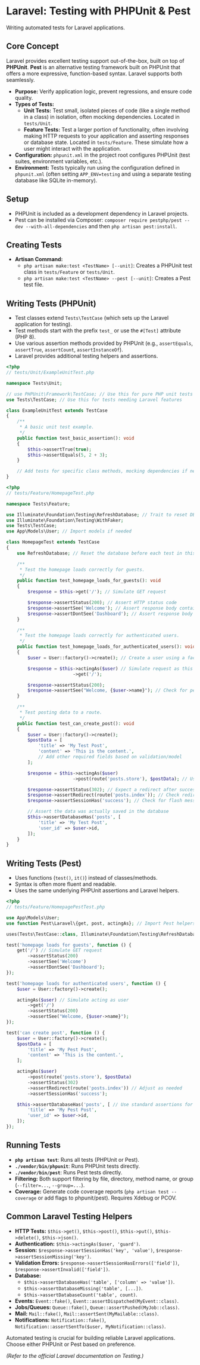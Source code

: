 # Laravel: Testing with PHPUnit & Pest

Writing automated tests for Laravel applications.

## Core Concept

Laravel provides excellent testing support out-of-the-box, built on top of **PHPUnit**. **Pest** is an alternative testing framework built on PHPUnit that offers a more expressive, function-based syntax. Laravel supports both seamlessly.

*   **Purpose:** Verify application logic, prevent regressions, and ensure code quality.
*   **Types of Tests:**
    *   **Unit Tests:** Test small, isolated pieces of code (like a single method in a class) in isolation, often mocking dependencies. Located in `tests/Unit`.
    *   **Feature Tests:** Test a larger portion of functionality, often involving making HTTP requests to your application and asserting responses or database state. Located in `tests/Feature`. These simulate how a user might interact with the application.
*   **Configuration:** `phpunit.xml` in the project root configures PHPUnit (test suites, environment variables, etc.).
*   **Environment:** Tests typically run using the configuration defined in `phpunit.xml` (often setting `APP_ENV=testing` and using a separate testing database like SQLite in-memory).

## Setup

*   PHPUnit is included as a development dependency in Laravel projects.
*   Pest can be installed via Composer: `composer require pestphp/pest --dev --with-all-dependencies` and then `php artisan pest:install`.

## Creating Tests

*   **Artisan Command:**
    *   `php artisan make:test <TestName> [--unit]`: Creates a PHPUnit test class in `tests/Feature` or `tests/Unit`.
    *   `php artisan make:test <TestName> --pest [--unit]`: Creates a Pest test file.

## Writing Tests (PHPUnit)

*   Test classes extend `Tests\TestCase` (which sets up the Laravel application for testing).
*   Test methods start with the prefix `test_` or use the `#[Test]` attribute (PHP 8).
*   Use various assertion methods provided by PHPUnit (e.g., `assertEquals`, `assertTrue`, `assertCount`, `assertInstanceOf`).
*   Laravel provides additional testing helpers and assertions.

```php
<?php
// tests/Unit/ExampleUnitTest.php

namespace Tests\Unit;

// use PHPUnit\Framework\TestCase; // Use this for pure PHP unit tests without Laravel app
use Tests\TestCase; // Use this for tests needing Laravel features

class ExampleUnitTest extends TestCase
{
    /**
     * A basic unit test example.
     */
    public function test_basic_assertion(): void
    {
        $this->assertTrue(true);
        $this->assertEquals(5, 2 + 3);
    }

    // Add tests for specific class methods, mocking dependencies if needed
}
```

```php
<?php
// tests/Feature/HomepageTest.php

namespace Tests\Feature;

use Illuminate\Foundation\Testing\RefreshDatabase; // Trait to reset DB for each test
use Illuminate\Foundation\Testing\WithFaker;
use Tests\TestCase;
use App\Models\User; // Import models if needed

class HomepageTest extends TestCase
{
    use RefreshDatabase; // Reset the database before each test in this class

    /**
     * Test the homepage loads correctly for guests.
     */
    public function test_homepage_loads_for_guests(): void
    {
        $response = $this->get('/'); // Simulate GET request

        $response->assertStatus(200); // Assert HTTP status code
        $response->assertSee('Welcome'); // Assert response body contains text
        $response->assertDontSee('Dashboard'); // Assert response body does NOT contain text
    }

    /**
     * Test the homepage loads correctly for authenticated users.
     */
    public function test_homepage_loads_for_authenticated_users(): void
    {
        $user = User::factory()->create(); // Create a user using a factory

        $response = $this->actingAs($user) // Simulate request as this authenticated user
                         ->get('/');

        $response->assertStatus(200);
        $response->assertSee("Welcome, {$user->name}"); // Check for personalized greeting
    }

    /**
     * Test posting data to a route.
     */
    public function test_can_create_post(): void
    {
        $user = User::factory()->create();
        $postData = [
            'title' => 'My Test Post',
            'content' => 'This is the content.',
            // Add other required fields based on validation/model
        ];

        $response = $this->actingAs($user)
                         ->post(route('posts.store'), $postData); // Use route() helper

        $response->assertStatus(302); // Expect a redirect after successful creation
        $response->assertRedirect(route('posts.index')); // Check redirect location (adjust as needed)
        $response->assertSessionHas('success'); // Check for flash message

        // Assert the data was actually saved in the database
        $this->assertDatabaseHas('posts', [
            'title' => 'My Test Post',
            'user_id' => $user->id,
        ]);
    }
}
```

## Writing Tests (Pest)

*   Uses functions (`test()`, `it()`) instead of classes/methods.
*   Syntax is often more fluent and readable.
*   Uses the same underlying PHPUnit assertions and Laravel helpers.

```php
<?php
// tests/Feature/HomepagePestTest.php

use App\Models\User;
use function Pest\Laravel\{get, post, actingAs}; // Import Pest helpers

uses(Tests\TestCase::class, Illuminate\Foundation\Testing\RefreshDatabase::class); // Apply traits globally or per file

test('homepage loads for guests', function () {
    get('/') // Simulate GET request
        ->assertStatus(200)
        ->assertSee('Welcome')
        ->assertDontSee('Dashboard');
});

test('homepage loads for authenticated users', function () {
    $user = User::factory()->create();

    actingAs($user) // Simulate acting as user
        ->get('/')
        ->assertStatus(200)
        ->assertSee("Welcome, {$user->name}");
});

test('can create post', function () {
    $user = User::factory()->create();
    $postData = [
        'title' => 'My Pest Post',
        'content' => 'This is the content.',
    ];

    actingAs($user)
        ->post(route('posts.store'), $postData)
        ->assertStatus(302)
        ->assertRedirect(route('posts.index')) // Adjust as needed
        ->assertSessionHas('success');

    $this->assertDatabaseHas('posts', [ // Use standard assertions for DB checks
        'title' => 'My Pest Post',
        'user_id' => $user->id,
    ]);
});
```

## Running Tests

*   **`php artisan test`**: Runs all tests (PHPUnit or Pest).
*   **`./vendor/bin/phpunit`**: Runs PHPUnit tests directly.
*   **`./vendor/bin/pest`**: Runs Pest tests directly.
*   **Filtering:** Both support filtering by file, directory, method name, or group (`--filter=...`, `--group=...`).
*   **Coverage:** Generate code coverage reports (`php artisan test --coverage` or add flags to phpunit/pest). Requires Xdebug or PCOV.

## Common Laravel Testing Helpers

*   **HTTP Tests:** `$this->get()`, `$this->post()`, `$this->put()`, `$this->delete()`, `$this->json()`.
*   **Authentication:** `$this->actingAs($user, 'guard')`.
*   **Session:** `$response->assertSessionHas('key', 'value')`, `$response->assertSessionMissing('key')`.
*   **Validation Errors:** `$response->assertSessionHasErrors(['field'])`, `$response->assertInvalid(['field'])`.
*   **Database:**
    *   `$this->assertDatabaseHas('table', ['column' => 'value'])`.
    *   `$this->assertDatabaseMissing('table', [...])`.
    *   `$this->assertDatabaseCount('table', count)`.
*   **Events:** `Event::fake()`, `Event::assertDispatched(MyEvent::class)`.
*   **Jobs/Queues:** `Queue::fake()`, `Queue::assertPushed(MyJob::class)`.
*   **Mail:** `Mail::fake()`, `Mail::assertSent(MyMailable::class)`.
*   **Notifications:** `Notification::fake()`, `Notification::assertSentTo($user, MyNotification::class)`.

Automated testing is crucial for building reliable Laravel applications. Choose either PHPUnit or Pest based on preference.

*(Refer to the official Laravel documentation on Testing.)*